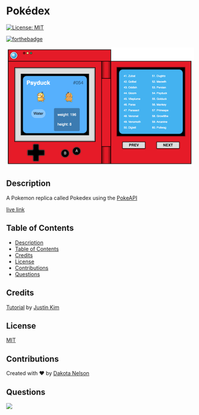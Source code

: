 # Pokédex 

[![License: MIT](https://img.shields.io/badge/License-MIT-yellow.svg)](https://opensource.org/licenses/MIT)

[![forthebadge](https://forthebadge.com/images/badges/made-with-javascript.svg)](https://forthebadge.com)

![screenshot](/images/screenshot.png)

## Description 

A Pokemon replica called Pokedex using the [PokeAPI](https://pokeapi.co/)

[live link](https://kotalilyy.github.io/pokedex/)

## Table of Contents

  - [Description](#description)
  - [Table of Contents](#table-of-contents)
  - [Credits](#credits)
  - [License](#license)
  - [Contributions](#contributions)
  - [Questions](#questions)

## Credits

[Tutorial](https://www.youtube.com/watch?v=wXjSaZb67n8) by [Justin Kim](https://gist.github.com/angle943)

## License

[MIT](https://opensource.org/licenses/MIT)

## Contributions

Created with ❤️ by [Dakota Nelson](https://github.com/kotalilyy)

## Questions

<a href="mailto:kotalilyy@gmail.com?"><img src="https://img.shields.io/badge/gmail-%23DD0031.svg?&style=for-the-badge&logo=gmail&logoColor=white"/></a>




